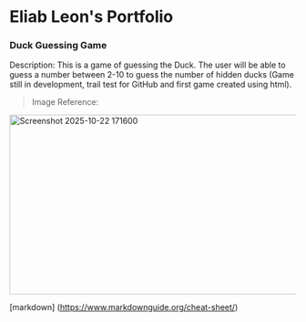 # Eliab Leon's Portfolio 


### Duck Guessing Game

Description: This is a game of guessing the Duck. The user will be able to guess a number between 2-10 to guess the number of hidden ducks (Game still in development, trail test for GitHub and first game created using html).

> Image Reference:

<img width="987" height="315" alt="Screenshot 2025-10-22 171600" src="https://github.com/user-attachments/assets/13929fbf-de44-4d3b-b7b8-c38171adea2d" />




[markdown] (https://www.markdownguide.org/cheat-sheet/)
